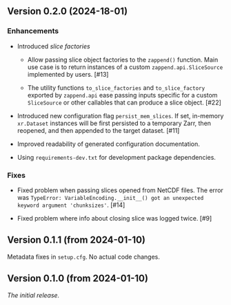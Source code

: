 ## Version 0.2.0 (2024-18-01)

### Enhancements

* Introduced _slice factories_
    - Allow passing slice object factories to the `zappend()` function.
      Main use case is to return instances of a custom `zappend.api.SliceSource` 
      implemented by users. [#13]

    - The utility functions `to_slice_factories` and `to_slice_factory`
      exported by `zappend.api` ease passing inputs  specific for a custom
      `SliceSource` or other callables that can produce a slice object. [#22]

* Introduced new configuration flag `persist_mem_slices`. 
  If set, in-memory `xr.Dataset` instances will be first persisted to a 
  temporary Zarr, then reopened, and then appended to the target dataset. [#11]

* Improved readability of generated configuration documentation.

* Using `requirements-dev.txt` for development package dependencies.

### Fixes

* Fixed problem when passing slices opened from NetCDF files. The error was 
  `TypeError: VariableEncoding.__init__() got an unexpected keyword argument 'chunksizes'`. 
  [#14]

* Fixed problem where info about closing slice was logged twice. [#9]


## Version 0.1.1 (from 2024-01-10)

Metadata fixes in `setup.cfg`. No actual code changes.

## Version 0.1.0 (from 2024-01-10)

*The initial release.*
